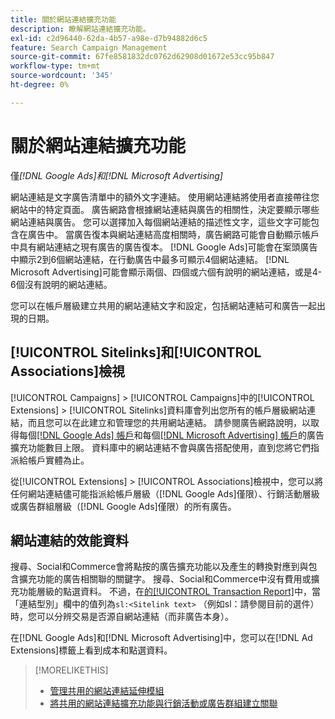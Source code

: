 ```yaml
---
title: 關於網站連結擴充功能
description: 瞭解網站連結擴充功能。
exl-id: c2d96440-62da-4b57-a98e-d7b94882d6c5
feature: Search Campaign Management
source-git-commit: 67fe8581832dc0762d62908d01672e53cc95b847
workflow-type: tm+mt
source-wordcount: '345'
ht-degree: 0%

---
```


# 關於網站連結擴充功能

僅&#x200B;*[!DNL Google Ads]和[!DNL Microsoft Advertising]*

網站連結是文字廣告清單中的額外文字連結。 使用網站連結將使用者直接帶往您網站中的特定頁面。 廣告網路會根據網站連結與廣告的相關性，決定要顯示哪些網站連結與廣告。 您可以選擇加入每個網站連結的描述性文字，這些文字可能包含在廣告中。 當廣告復本與網站連結高度相關時，廣告網路可能會自動顯示帳戶中具有網站連結之現有廣告的廣告復本。 [!DNL Google Ads]可能會在案頭廣告中顯示2到6個網站連結，在行動廣告中最多可顯示4個網站連結。 [!DNL Microsoft Advertising]可能會顯示兩個、四個或六個有說明的網站連結，或是4-6個沒有說明的網站連結。

您可以在帳戶層級建立共用的網站連結文字和設定，包括網站連結可和廣告一起出現的日期。

## [!UICONTROL Sitelinks]和[!UICONTROL Associations]檢視

[!UICONTROL Campaigns] > [!UICONTROL Campaigns]中的[!UICONTROL Extensions] > [!UICONTROL Sitelinks]資料庫會列出您所有的帳戶層級網站連結，而且您可以在此建立和管理您的共用網站連結。 請參閱廣告網路說明，以取得每個[[!DNL Google Ads] 帳戶](https://support.google.com/google-ads/answer/6372658)和每個[[!DNL Microsoft Advertising] 帳戶](https://help.ads.microsoft.com/#apex/3/en/52001)的廣告擴充功能數目上限。 資料庫中的網站連結不會與廣告搭配使用，直到您將它們指派給帳戶實體為止。

從[!UICONTROL Extensions] > [!UICONTROL Associations]檢視中，您可以將任何網站連結儘可能指派給帳戶層級（[!DNL Google Ads]僅限）、行銷活動層級或廣告群組層級（[!DNL Google Ads]僅限）的所有廣告。

## 網站連結的效能資料

搜尋、Social和Commerce會將點按的廣告擴充功能以及產生的轉換對應到與包含擴充功能的廣告相關聯的關鍵字。 搜尋、Social和Commerce中沒有費用或擴充功能層級的點選資料。 不過，在[的[!UICONTROL Transaction Report]](/help/search-social-commerce/reports/management/basic-advanced/transaction-report.md)中，當「連結型別」欄中的值列為`sl:<Sitelink text>` （例如sl：請參閱目前的選件）時，您可以分辨交易是否源自網站連結（而非廣告本身）。

在[!DNL Google Ads]和[!DNL Microsoft Advertising]中，您可以在[!DNL Ad Extensions]標籤上看到成本和點選資料。

>[!MORELIKETHIS]
>
>* [管理共用的網站連結延伸模組](sitelink-extension-manage.md)
>* [將共用的網站連結擴充功能與行銷活動或廣告群組建立關聯](sitelink-extension-associate.md)
